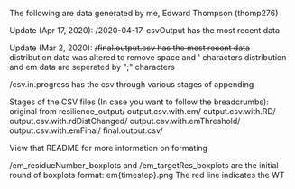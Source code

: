 The following are data generated by me, Edward Thompson (thomp276)

Update (Apr 17, 2020):
/2020-04-17-csvOutput has the most recent data

Update (Mar 2, 2020):
~~/final.output.csv has the most recent data~~
distribution data was altered to remove space and ' characters
distribution and em data are seperated by ";" characters

/csv.in.progress
has the csv through various stages of appending

Stages of the CSV files (In case you want to follow the breadcrumbs):
  original from resilience_output/
  output.csv.with.em/
  output.csv.with.RD/
  output.csv.with.rdDistChanged/
  output.csv.with.emThreshold/
  output.csv.with.emFinal/
  final.output.csv/


View that README for more information on formating

/em_residueNumber_boxplots and /em_targetRes_boxplots
  are the initial round of boxplots 
  format: em{timestep}.png
  The red line indicates the WT
